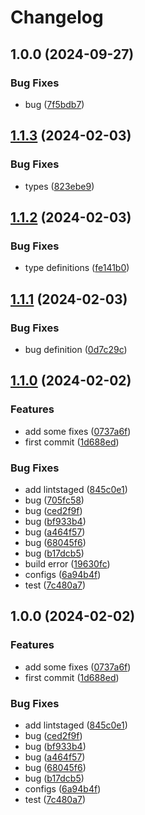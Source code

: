 # Changelog

## 1.0.0 (2024-09-27)


### Bug Fixes

* bug ([7f5bdb7](https://github.com/mnpay/mn-payment-platforms/commit/7f5bdb74ee006b8e66253648fc244aebb92a4183))

## [1.1.3](https://github.com/mnpay/mn-payment-platforms/compare/dugaar-deeree-v1.1.2...dugaar-deeree-v1.1.3) (2024-02-03)


### Bug Fixes

* types ([823ebe9](https://github.com/mnpay/mn-payment-platforms/commit/823ebe9a504423741e9a43508d1858abe9cb93cc))

## [1.1.2](https://github.com/mnpay/mn-payment-platforms/compare/dugaar-deeree-v1.1.1...dugaar-deeree-v1.1.2) (2024-02-03)


### Bug Fixes

* type definitions ([fe141b0](https://github.com/mnpay/mn-payment-platforms/commit/fe141b08c8521641b19b4560995a1b823d127135))

## [1.1.1](https://github.com/mnpay/mn-payment-platforms/compare/dugaar-deeree-v1.1.0...dugaar-deeree-v1.1.1) (2024-02-03)


### Bug Fixes

* bug definition ([0d7c29c](https://github.com/mnpay/mn-payment-platforms/commit/0d7c29cba1a95d17e3a3b13c42ed5ffa6f9410e4))

## [1.1.0](https://github.com/mnpay/mn-payment-platforms/compare/dugaar-deeree-v1.0.0...dugaar-deeree-v1.1.0) (2024-02-02)


### Features

* add some fixes ([0737a6f](https://github.com/mnpay/mn-payment-platforms/commit/0737a6f613456d7fa268d25615752a1da394136e))
* first commit ([1d688ed](https://github.com/mnpay/mn-payment-platforms/commit/1d688ed898040f2068c4c6b449c908b793e1a3cc))


### Bug Fixes

* add lintstaged ([845c0e1](https://github.com/mnpay/mn-payment-platforms/commit/845c0e11c93bedd12bca825c2d99e7efae122dc9))
* bug ([705fc58](https://github.com/mnpay/mn-payment-platforms/commit/705fc58b3534abb66537f5d80c40ab55298b626a))
* bug ([ced2f9f](https://github.com/mnpay/mn-payment-platforms/commit/ced2f9f66c597092b2f805e587de3503dcd4329c))
* bug ([bf933b4](https://github.com/mnpay/mn-payment-platforms/commit/bf933b466875f473fb5980f53706b4c695e740b5))
* bug ([a464f57](https://github.com/mnpay/mn-payment-platforms/commit/a464f575c8b7a3c0f92d39e0915af080056c8d81))
* bug ([68045f6](https://github.com/mnpay/mn-payment-platforms/commit/68045f6e7ee213899b363c7664af1913b728ac2e))
* bug ([b17dcb5](https://github.com/mnpay/mn-payment-platforms/commit/b17dcb5a0304da7fd5b9a7ebaf18adb290f9dcc9))
* build error ([19630fc](https://github.com/mnpay/mn-payment-platforms/commit/19630fcaec6a896fb2f8dd7af11f47c3d7b65cd5))
* configs ([6a94b4f](https://github.com/mnpay/mn-payment-platforms/commit/6a94b4f999118af0ec9686e7dbe8e940cb138d9c))
* test ([7c480a7](https://github.com/mnpay/mn-payment-platforms/commit/7c480a73171bd209019d1944f0eda20b9bb18ef0))

## 1.0.0 (2024-02-02)


### Features

* add some fixes ([0737a6f](https://github.com/sura0111/mongolian-payment-platforms/commit/0737a6f613456d7fa268d25615752a1da394136e))
* first commit ([1d688ed](https://github.com/sura0111/mongolian-payment-platforms/commit/1d688ed898040f2068c4c6b449c908b793e1a3cc))


### Bug Fixes

* add lintstaged ([845c0e1](https://github.com/sura0111/mongolian-payment-platforms/commit/845c0e11c93bedd12bca825c2d99e7efae122dc9))
* bug ([ced2f9f](https://github.com/sura0111/mongolian-payment-platforms/commit/ced2f9f66c597092b2f805e587de3503dcd4329c))
* bug ([bf933b4](https://github.com/sura0111/mongolian-payment-platforms/commit/bf933b466875f473fb5980f53706b4c695e740b5))
* bug ([a464f57](https://github.com/sura0111/mongolian-payment-platforms/commit/a464f575c8b7a3c0f92d39e0915af080056c8d81))
* bug ([68045f6](https://github.com/sura0111/mongolian-payment-platforms/commit/68045f6e7ee213899b363c7664af1913b728ac2e))
* bug ([b17dcb5](https://github.com/sura0111/mongolian-payment-platforms/commit/b17dcb5a0304da7fd5b9a7ebaf18adb290f9dcc9))
* configs ([6a94b4f](https://github.com/sura0111/mongolian-payment-platforms/commit/6a94b4f999118af0ec9686e7dbe8e940cb138d9c))
* test ([7c480a7](https://github.com/sura0111/mongolian-payment-platforms/commit/7c480a73171bd209019d1944f0eda20b9bb18ef0))
